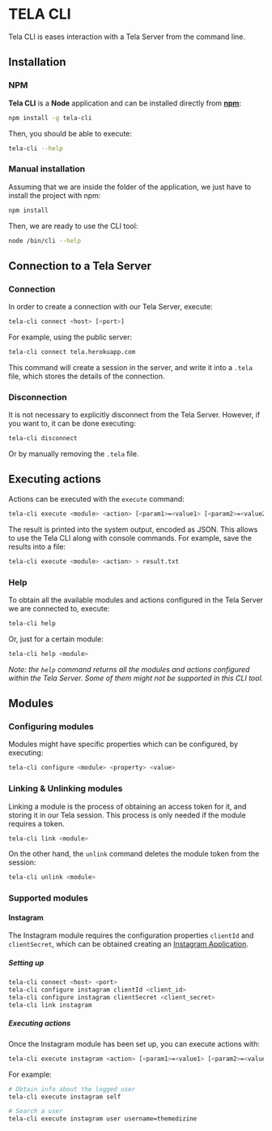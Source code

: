 # TELA CLI

Tela CLI is eases interaction with a Tela Server from the command line.

## Installation

### NPM

**Tela CLI** is a **Node** application and can be installed directly from [**npm**](https://www.npmjs.com/package/tela-cli):

```bash
npm install -g tela-cli
```

Then, you should be able to execute:

```bash
tela-cli --help
```

### Manual installation

Assuming that we are inside the folder of the application, we just have to install the project with npm:

```bash
npm install
```

Then, we are ready to use the CLI tool:

```bash
node /bin/cli --help
```


## Connection to a Tela Server

### Connection

In order to create a connection with our Tela Server, execute:

```bash
tela-cli connect <host> [<port>]
``` 

For example, using the public server:

```bash
tela-cli connect tela.herokuapp.com
```

This command will create a session in the server, and write it into a `.tela` file, which stores the details of the connection.

### Disconnection

It is not necessary to explicitly disconnect from the Tela Server. However, if you want to, it can be done executing:

```bash
tela-cli disconnect
```

Or by manually removing the `.tela` file.

## Executing actions

Actions can be executed with the `execute` command:

```bash
tela-cli execute <module> <action> [<param1>=<value1> [<param2>=<value2> ...]]
```

The result is printed into the system output, encoded as JSON. This allows to use the Tela CLI along with console commands. For example, save the results into a file: 

```bash
tela-cli execute <module> <action> > result.txt
```

### Help

To obtain all the available modules and actions configured in the Tela Server we are connected to, execute:


```bash
tela-cli help
```

Or, just for a certain module:

```bash
tela-cli help <module>
```

*Note: the `help` command returns all the modules and actions configured within the Tela Server. Some of them might not be supported in this CLI tool.*



## Modules 

### Configuring modules

Modules might have specific properties which can be configured, by executing: 

```bash
tela-cli configure <module> <property> <value>
```

### Linking & Unlinking modules

Linking a module is the process of obtaining an access token for it, and storing it in our Tela session. This process is only needed if the module requires a token.

```bash
tela-cli link <module>
```

On the other hand, the `unlink` command deletes the module token from the session:

```bash
tela-cli unlink <module>
```

### Supported modules

#### Instagram

The Instagram module requires the configuration properties `clientId` and `clientSecret`, which can be obtained creating an [Instagram Application](https://www.instagram.com/developer/clients/manage/).

##### Setting up

```bash
tela-cli connect <host> <port>
tela-cli configure instagram clientId <client_id>
tela-cli configure instagram clientSecret <client_secret>
tela-cli link instagram
```

##### Executing actions

Once the Instagram module has been set up, you can execute actions with:

```bash
tela-cli execute instagram <action> [<param1>=<value1> [<param2>=<value2> ...]]
```

For example:

```bash
# Obtain info about the logged user
tela-cli execute instagram self

# Search a user
tela-cli execute instagram user username=themedizine
```